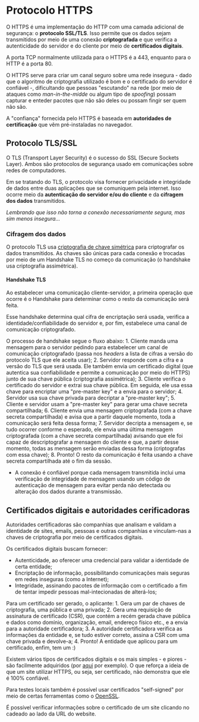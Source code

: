 # Protocolo HTTPS

O HTTPS é uma implementação do HTTP com uma camada adicional de segurança: o **protocolo SSL/TLS**. Isso permite que os dados sejam transmitidos por meio de uma conexão **criptografada** e que verifica a autenticidade do servidor e do cliente por meio de **certificados digitais**.

A porta TCP normalmente utilizada para o HTTPS é a 443, enquanto para o HTTP é a porta 80.

O HTTPS serve para criar um canal seguro sobre uma rede insegura - dado que o algoritmo de criptografia utilizado é bom e o certificado do servidor é confiável -, dificultando que pessoas "escutando" na rede \(por meio de ataques como _man-in-the-midde_ ou algum tipo de _spoofing_\) possam capturar e enteder pacotes que não são deles ou possam fingir ser quem não são.

A "confiança" fornecida pelo HTTPS é baseada em **autoridades de certificação** que vêm pré-instaladas no navegador.

## Protocolo TLS/SSL

O TLS \(Transport Layer Security\) é o sucesso do SSL \(Secure Sockets Layer\). Ambos são protocolos de segurança usado em comunicações sobre redes de computadores.

Em se tratando do TLS, o protocolo visa fornecer privacidade e integridade de dados entre duas aplicações que se comuniquem pela internet. Isso ocorre meio da **autenticação do servidor e/ou do cliente** e da **cifragem dos dados** transmitidos.

_Lembrando que isso não torna a conexão necessariamente segura, mas sim menos insegura..._

### Cifragem dos dados

O protocolo TLS usa [criptografia de chave simétrica](https://pt.wikipedia.org/wiki/Algoritmo_de_chave_sim%C3%A9trica) para criptografar os dados transmitidos. As chaves são únicas para cada conexão e trocadas por meio de um Handshake TLS no começo da comunicação \(o handshake usa criptografia assimétrica\).

#### Handshake TLS

Ao estabelecer uma comunicação cliente-servidor, a primeira operação que ocorre é o Handshake para determinar como o resto da comunicação será feita.

Esse handshake determina qual cifra de encriptação será usada, verifica a identidade/confiabilidade do servidor e, por fim, estabelece uma canal de comunicação criptografado.

O processo de handshake segue o fluxo abaixo: 1. Cliente manda uma mensagem para o servidor pedindo para estabelecer um canal de comunicação criptografado \(passa nos _headers_ a lista de cifras a versão do protocolo TLS que ele aceita usar\); 2. Servidor responde com a cifra e a versão do TLS que será usada. Ele também envia um certificado digital \(que autentica sua confiabilidade e permite a comunicação por meio do HTTPS\) junto de sua chave pública \(criptografia assimétrica\); 3. Cliente verifica o certificado do servidor e extrai sua chave pública. Em seguida, ele usa essa chave para encriptar uma "pre-master key" e a envia para o servidor; 4. Servidor usa sua chave privada para decriptar a "pre-master key"; 5. Cliente e servidor usam a "pre-master key" para gerar uma chave secreta compartilhada; 6. Cliente envia uma mensagem criptografada \(com a chave secreta compartilhada\) e avisa que a partir daquele momento, toda a comunicação será feita dessa forma; 7. Servidor decripta a mensagem e, se tudo ocorrer conforme o esperado, ele envia uma última mensagem criptografada \(com a chave secreta compartilhada\) avisando que ele foi capaz de descriptografar a mensagem do cliente e que, a partir desse momento, todas as mensagem serão enviadas dessa forma \(criptografas com essa chave\); 8. Pronto! O resto da comunicação é feita usando a chave secreta compartilhada até o fim da sessão.

* A conexão é confiável porque cada mensagem transmitida inclui uma verificação de integridade de mensagem usando um código de autenticação de mensagem para evitar perda não detectada ou alteração dos dados durante a transmissão.

## Certificados digitais e autoridades cerificadoras

Autoridades certificadoras são companhias que analisam e validam a identidade de sites, emails, pessoas e outras companhias e vinculam-nas a chaves de criptografia por meio de certificados digitais.

Os certificados digitais buscam fornecer:

* Autenticidade, ao oferecer uma credencial para validar a identidade de certa entidade;
* Encriptação de informação, possibilitando comunicações mais seguras em redes inseguras \(como a Internet\);
* Integridade, assinando pacotes de informação com o certificado a fim de tentar impedir pessoas mal-intecionadas de alterá-los;

Para um certificado ser gerado, o aplicante: 1. Gera um par de chaves de criptografia, uma pública e uma privada; 2. Gera uma requisição de assinatura de certificado \(CSR\), que contém a recém gerada chave pública e dados como domínio, organização, email, endereço físico etc., e a envia para a autoridade certificadora; 3. A autoridade certificadora verifica as informações da entidade e, se tudo estiver correto, assina a CSR com uma chave privada e devolve-a; 4. Pronto! A entidade que aplicou para um certificado, enfim, tem um :\)

Existem vários tipos de certificados digitais e os mais simples - e piores - são facilmente adquiridos \(por [aqui](https://letsencrypt.org/) por exemplo\). O que reforça a ideia de que um site utilizar HTTPS, ou seja, ser certificado, não demonstra que ele é 100% confiável.

Para testes locais também é possível usar certificados "self-signed" por meio de certas ferramentas como o [OpenSSL](https://www.openssl.org/).

É possível verificar informações sobre o certificado de um site clicando no cadeado ao lado da URL do website.

